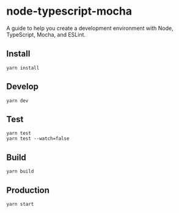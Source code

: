 # node-typescript-mocha
A guide to help you create a development environment with Node, TypeScript, Mocha, and ESLint.

## Install
```
yarn install
```

## Develop
```
yarn dev
```

## Test
```
yarn test
yarn test --watch=false
```

## Build
```
yarn build
```

## Production
```
yarn start
```